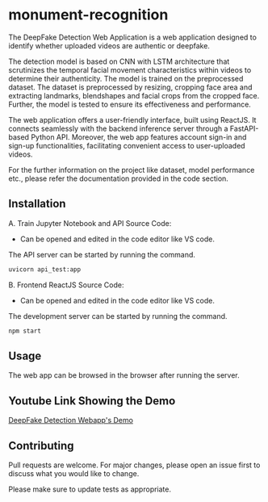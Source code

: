 # monument-recognition
The DeepFake Detection Web Application is a web application designed to identify whether uploaded videos are authentic or deepfake. 

The detection model is based on CNN with LSTM architecture that scrutinizes the temporal facial movement characteristics within videos to determine their authenticity. The model is trained on the preprocessed dataset. The dataset is preprocessed by resizing, cropping face area and extracting landmarks, blendshapes and facial crops from the cropped face. Further, the model is tested to ensure its effectiveness and performance.

The web application offers a user-friendly interface, built using ReactJS. It connects seamlessly with the backend inference server through a FastAPI-based Python API. Moreover, the web app features account sign-in and sign-up functionalities, facilitating convenient access to user-uploaded videos.

For the further information on the project like dataset, model performance etc., please refer the documentation provided in the code section.

## Installation
A. Train Jupyter Notebook and API Source Code:
 - Can be opened and edited in the code editor like VS code.

 The API server can be started by running the command.
```bash
uvicorn api_test:app
```
     
B. Frontend ReactJS Source Code:
- Can be opened and edited in the code editor like VS code.

The development server can be started by running the command.
```bash
npm start
```


## Usage

The web app can be browsed in the browser after running the server.

## Youtube Link Showing the Demo
[DeepFake Detection Webapp's Demo](https://www.youtube.com/embed/Tgo_5fGszJQ)  


## Contributing

Pull requests are welcome. For major changes, please open an issue first
to discuss what you would like to change.

Please make sure to update tests as appropriate.

